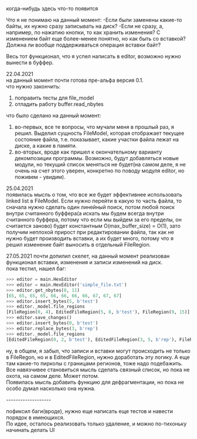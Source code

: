когда-нибудь здесь что-то появится


Что я не понимаю на данный момент:
-Если были заменены какие-то байты, их нужно сразу записывать на диск?
-Если не сразу, а, например, по нажатию кнопки, то как хранить изменения?
С изменением байт еще более-менее понятно, но как быть со вставкой?
Должна ли вообще поддерживаться операция вставки байт?

Весь тот функционал, что я успел написать в editor, возможно нужно вынести в
буффер.

22.04.2021  
на данный момент почти готова пре-альфа версия 0.1.  
что нужно закончить:
1. поправить тесты для file_model
2. отладить работу buffer.read_nbytes  

что было сделано на данный момент:
1. во-первых, все те вопросы, что мучали меня в прошлый раз, я решил. Выделил сущность FileModel, которая отображает текущее состояние файла, т.е. показывает, какие участки файла лежат на диске, а какие в памяти.
2. во-вторых, вроде как пришел к окончательному варианту декомпозиции программы. Возможно, будут добавляться новые модули, но текущий список меняться не будет(на самом деле, я не очень на счет этого уверен, конкретно по поводу модуля editor, но поживем - увидим).  

25.04.2021  
появилась мысль о том, что все же будет эффективнее использовать linked list в FileModel. Если нужно перейти в какую то часть файла, то сначала нужно сделать один линейный поиск, потом любой поиск внутри считанного буффера(а искать мы будем всегда внутри считанного буффера, потому что если мы выйдем за его пределы, он считается заново) будет константным O(max_buffer_size) = O(1), зато получим неплохой прирост при редактировании файла, так как не нужно будет производить вставки, а их будет много, потому что я решил изменение байт выносить в отдельный FileRegion.  


27.05.2021
почти допилил скелет, на данный момент реализован функционал вставки, изменения и записи изменений на диск.  
пока тестил, нашел баг:
``` python
>>> editor = main.HexEditor
>>> editor = main.HexEditor('simple_file.txt')
>>> editor.get_nbytes(0, 11)
[65, 65, 65, 65, 66, 66, 66, 66, 67, 67, 67]
>>> editor.insert_bytes(5, b'test')
>>> editor._model.file_regions
[FileRegion(0, 4), EditedFileRegion(5, 8, b'test'), FileRegion(9, 15)]
>>> editor.save_changes()
>>> editor.insert_bytes(0, b'test')
>>> editor.replace_bytes(3, b'rep')
>>> editor._model.file_regions
[EditedFileRegion(0, 2, b'test'), EditedFileRegion(3, 5, b'rep'), FileRegion(6, 3), FileRegion(4, 8), EditedFileRegion(9, 12, b'test'), FileRegion(13, 19)]
```   
ну, в общем, я забыл, что записи и вставки могут происходить не только в FileRegon, но и в EditedFileRegion, нужно доработать эту логику. А еще там какие-то пирколы с границами регионов, тоже надо подебажить.  
Все навязчивее становиться мысль сделать связный список, но пока не охота, на самом деле. Может потом.  
Появилась мысль добавить функцию для дефрагментации, но пока не особо думал насколько она нужна.  

\-\-\-\-\-\-\-\-\-\-\-\-\-\-\-\-\-\-\-

пофиксил баги(вроде), нужно еще написать еще тестов и навести порядок в имеющихся.  
По идее, осталось реализовать только удаление, и можно по-тихоньку начинать делать UI